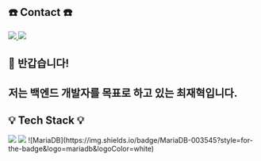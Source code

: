 ## :phone: Contact :phone:
<a href="https://easyhomputer.tistory.com">
  <img src="https://img.shields.io/badge/Tistory-000000?style=for-the-badge&logo=Tistory&logoColor=white"> 
</a>
<a href="mailto:dlwlgh1254@gmail.com">
  <img src="https://img.shields.io/badge/Gmail-EA4335?style=for-the-badge&logo=Gmail&logoColor=white"> 
</a>

## :raising_hand: 반갑습니다! 
## 저는 백엔드 개발자를 목표로 하고 있는 최재혁입니다.

## :bulb: Tech Stack :bulb:
<img src="https://img.shields.io/badge/java-007396?style=for-the-badge&logo=OpenJDK&logoColor=white">
<img src="https://img.shields.io/badge/springboot-6DB33F?style=for-the-badge&logo=springboot&logoColor=white">
![MariaDB](https://img.shields.io/badge/MariaDB-003545?style=for-the-badge&logo=mariadb&logoColor=white)

